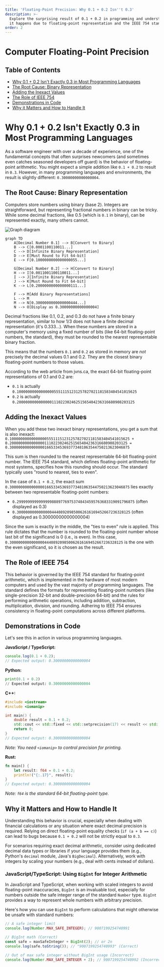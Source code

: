 ```yaml
---
title: 'Floating-Point Precision: Why 0.1 + 0.2 Isn''t 0.3'
description: >-
  Explore the surprising result of 0.1 + 0.2 in programming and understand why
  it happens due to floating-point representation and the IEEE 754 standard.
order: 2
---
```


# Computer Floating-Point Precision

## Table of Contents
- [Why 0.1 + 0.2 Isn't Exactly 0.3 in Most Programming Languages](#why-0-1-0-2-isn-t-exactly-0-3-in-most-programming-languages)
- [The Root Cause: Binary Representation](#the-root-cause-binary-representation)
- [Adding the Inexact Values](#adding-the-inexact-values)
- [The Role of IEEE 754](#the-role-of-ieee-754)
- [Demonstrations in Code](#demonstrations-in-code)
- [Why it Matters and How to Handle It](#why-it-matters-and-how-to-handle-it)

# Why 0.1 + 0.2 Isn't Exactly 0.3 in Most Programming Languages

As a software engineer with over a decade of experience, one of the fundamental concepts that often surprises newcomers (and sometimes even catches seasoned developers off guard) is the behavior of floating-point arithmetic. You might expect a simple addition like `0.1 + 0.2` to result in `0.3`. However, in many programming languages and environments, the result is slightly different: `0.30000000000000004`.

## The Root Cause: Binary Representation

Computers store numbers using binary (base 2). Integers are straightforward, but representing fractional numbers in binary can be tricky. While some decimal fractions, like 0.5 (which is `0.1` in binary), can be represented exactly, many others cannot.

![Graph diagram](/api/articles/dark/floating-point-precision-0.svg)
```mermaid
graph TD
    A[Decimal Number 0.1] --> B[Convert to Binary]
    B --> C[0.0001100110011...]
    C --> D[Infinite Binary Representation]
    D --> E[Must Round to Fit 64-bit]
    E --> F[0.1000000000000000055...]
    
    G[Decimal Number 0.2] --> H[Convert to Binary]
    H --> I[0.0011001100110011...]
    I --> J[Infinite Binary Representation]
    J --> K[Must Round to Fit 64-bit]
    K --> L[0.2000000000000000111...]
    
    F --> M[Add Binary Representations]
    L --> M
    M --> N[0.3000000000000000444...]
    N --> O[Display as 0.30000000000000004]
```

Decimal fractions like 0.1, 0.2, and 0.3 do not have a finite binary representation, similar to how 1/3 does not have a finite decimal representation (it's 0.333...). When these numbers are stored in a computer's memory using a fixed number of bits (like 64-bit floating-point numbers, the standard), they must be rounded to the nearest representable binary fraction.

This means that the numbers `0.1` and `0.2` as stored in memory are *not* precisely the decimal values 0.1 and 0.2. They are the closest binary floating-point numbers to those values.

According to the web article from jvns.ca, the exact 64-bit floating-point representations of 0.1 and 0.2 are:
- `0.1` is actually `0.1000000000000000055511151231257827021181583404541015625`
- `0.2` is actually `0.200000000000000011102230246251565404236316680908203125`

## Adding the Inexact Values

When you add these two inexact binary representations, you get a sum that is also inexact:
`0.1000000000000000055511151231257827021181583404541015625 + 0.200000000000000011102230246251565404236316680908203125 = 0.3000000000000000166533453693773481063544750213623046875`

This sum is then rounded to the nearest representable 64-bit floating-point number. The IEEE 754 standard, which defines floating-point arithmetic for most systems, specifies how this rounding should occur. The standard typically uses "round to nearest, ties to even".

In the case of `0.1 + 0.2`, the exact sum `0.3000000000000000166533453693773481063544750213623046875` lies exactly between two representable floating-point numbers:
- `0.299999999999999988897769753748434595763683319091796875` (often displayed as 0.3)
- `0.3000000000000000444089209850062616169452667236328125` (often displayed as 0.30000000000000004)

Since the sum is exactly in the middle, the "ties to even" rule is applied. This rule dictates that the number is rounded to the floating-point number whose last bit of the significand is 0 (i.e., is even). In this case, `0.3000000000000000444089209850062616169452667236328125` is the one with the even significand, so it is chosen as the result.

## The Role of IEEE 754

This behavior is governed by the IEEE 754 standard for floating-point arithmetic, which is implemented in the hardware of most modern computers and used by the vast majority of programming languages. The standard defines the formats for representing floating-point numbers (like single-precision 32-bit and double-precision 64-bit) and the rules for performing arithmetic operations, including addition, subtraction, multiplication, division, and rounding. Adhering to IEEE 754 ensures consistency in floating-point computations across different platforms.

## Demonstrations in Code

Let's see this in action in various programming languages.

**JavaScript / TypeScript:**

```javascript
console.log(0.1 + 0.2);
// Expected output: 0.30000000000000004
```

**Python:**

```python
print(0.1 + 0.2)
// Expected output: 0.30000000000000004
```

**C++:**

```cpp
#include <iostream>
#include <iomanip>

int main() {
    double result = 0.1 + 0.2;
    std::cout << std::fixed << std::setprecision(17) << result << std::endl;
    return 0;
}
// Expected output: 0.30000000000000004
```
*Note: You need `<iomanip>` to control precision for printing.*

**Rust:**

```rust
fn main() {
    let result: f64 = 0.1 + 0.2;
    println!("{:.17}", result);
}
// Expected output: 0.30000000000000004
```
*Note: `f64` is the standard 64-bit floating-point type.*

## Why it Matters and How to Handle It

Understanding this behavior is crucial, especially when dealing with financial calculations or any situation where exact decimal precision is required. Relying on direct floating-point equality checks (`if (a + b == c)`) can lead to bugs because `0.1 + 0.2` will not be strictly equal to `0.3`.

For scenarios requiring exact decimal arithmetic, consider using dedicated decimal data types or libraries if your language provides them (e.g., Python's `decimal` module, Java's `BigDecimal`). Alternatively, work with integers by scaling your numbers (e.g., deal with cents instead of dollars).

### JavaScript/TypeScript: Using `BigInt` for Integer Arithmetic

In JavaScript and TypeScript, when working with scaled integers to avoid floating-point inaccuracies, `BigInt` is an invaluable tool, especially for numbers outside the safe integer range of the standard `Number` type. `BigInt` provides a way to represent whole numbers with arbitrary precision.

Here's how you can use `BigInt` to perform calculations that might otherwise be unsafe with standard numbers:

```javascript
// A safe integer limit
console.log(Number.MAX_SAFE_INTEGER); // 9007199254740991

// BigInt math (Correct)
const safe = maxSafeInteger + BigInt(2); // or 2n
console.log(safe.toString()); // "9007199254740993" (Correct)

// Out of max safe integer without BigInt usage (Incorrect)
console.log(Number.MAX_SAFE_INTEGER + 2); // 9007199254740992 (Incorrect)
```
